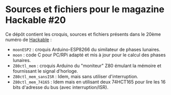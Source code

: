Sources et fichiers pour le magazine Hackable #20
=================================================

Ce dépôt contient les croquis, sources et fichiers présents dans le 20ème numéro de [Hackable](http://www.hackable.fr/) :

* `moonESP2` : croquis Arduino-ESP8266 du similateur de phases lunaires.
* `moon` : code C pour PC/RPi adapté et mis à jour pour le calcul des phases lunaires.
* `Z80ctl_mem` : croquis Arduino du "moniteur" Z80 émulant la mémoire et fournissant le signal d'horloge.
* `Z80ctl_mem_sansISR` : Idem, mais sans utiliser d'interruption.
* `Z80ctl_mem_74165` : Idem mais en utilisant deux 74HCT165 pour lire les 16 bits d'adresse du bus (avec interruption/ISR).

